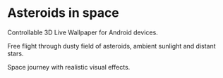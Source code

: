 # Asteroids in space

Controllable 3D Live Wallpaper for Android devices.

Free flight through dusty field of asteroids, ambient sunlight and distant stars.

Space journey with realistic visual effects.
